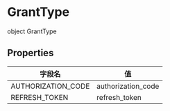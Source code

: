 # GrantType


object GrantType

## Properties

| 字段名 | 值 |
|---|---|
| AUTHORIZATION_CODE | authorization_code |
| REFRESH_TOKEN | refresh_token |
